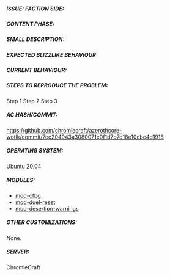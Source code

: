 <!-- IF YOU DO NOT FILL THIS TEMPLATE OUT, THE ISSUE WILL BE CLOSED -->
##### ISSUE: FACTION SIDE:
<!--
________________________________________________________________________________________________________________________________________
________________________________________________________________________________________________________________________________________
Specify to which type of Faction the problem in question belongs
(and I don't mean which Character you encountered the problem with if Horde or Alliance, I mean if the Problem is specific to the faction),
For example:
There may be a quest that is the same for both Horde that for Alliance, but that maybe that of Horde works and that Alliance doesn't,
so indicate to which faction the problem belongs through these 2 Images, you need to delete ONLY the relates symbols:
from the line <!- -> leaving the link of of interest in this way:
" ![image](https://user-images.githubusercontent.com/1884642/108204869-3a88d100-711c-11eb-8179-e1b9b73ed450.png) " (Without quotes)
________________________________________________________________________________________________________________________________________
________________________________________________________________________________________________________________________________________
-->
<!-- P.S: The words "Alliance" and "Horde" (are a reference for you, to make you understand which image you need if the problem concerns both factions put both images) -->
<!-- EDIT FROM THIS POINT DOWN ONLY -->

<!-- ![Alliance](https://user-images.githubusercontent.com/1884642/108204869-3a88d100-711c-11eb-8179-e1b9b73ed450.png)-->
<!-- ![Horde](https://user-images.githubusercontent.com/1884642/108204991-63a96180-711c-11eb-9ed9-138c233070a6.png)-->


##### CONTENT PHASE:
<!--
________________________________________________________________________________________________________________________________________
________________________________________________________________________________________________________________________________________
Specify the content phase where this bug belongs to, for example "1-19" or "20-29", etc...
________________________________________________________________________________________________________________________________________
________________________________________________________________________________________________________________________________________
-->
<!-- WRITE FROM THIS POINT DOWN ONLY -->



##### SMALL DESCRIPTION:
<!--
________________________________________________________________________________________________________________________________________
________________________________________________________________________________________________________________________________________
Add a bug description line, then fill in the required fields for your problem (based on the needs of your problem)
Delete the "<!--" symbols at the beginning and at the end according to the field you need, the fields you don't need to fill ignore them.
________________________________________________________________________________________________________________________________________
________________________________________________________________________________________________________________________________________
EXAMPLE OF HOW TO EDIT:
[INSIDE THE SQUARE PARENTHESES YOU MUST PUT THE NAME OF THE QUEST/NPC/SPELL/ETC](INSIDE THE ROUND BRACKETS YOU MUST PUT THE LINK)
-->
<!--
_____________________________
SECTION RELATED TO QUEST:   |
QUEST, NPC GIVING THE QUEST,|
NPC TO DELIVER THE QUEST.   |
____________________________|
-->
<!-- WRITE/EDIT FROM THIS POINT DOWN ONLY -->

<!-- Quest: [Quest Name](Link Quest from Wowhead or Other DB Link such https://wowgaming.altervista.org/aowow/) -->
<!-- NPC_Start: [Name Npc Quest Starter](Link NPC from Wowhead or Other DB Link such https://wowgaming.altervista.org/aowow/) -->
<!-- NPC_End: [Name Npc Quest End](Link NPC from Wowhead or Other DB Link such https://wowgaming.altervista.org/aowow/) -->



<!--
_____________________________
SECTION RELATING TO NPC,    |
SPELL, ITEMS, ADDITIONALS   |
____________________________|
-->
<!-- WRITE/EDIT FROM THIS POINT DOWN ONLY -->

<!-- NPC: [NPC Name](Link NPC from Wowhead or Other DB Link such https://wowgaming.altervista.org/aowow/) -->
<!-- Spell: [Spell Name](Link Spell from Wowhead or Other DB Link such https://wowgaming.altervista.org/aowow/) -->
<!-- Item: [Item Name](Link Item from Wowhead or Other DB Link such https://wowgaming.altervista.org/aowow/) -->
<!-- GameObject: [GameObject Name](Link GameObject from Wowhead or Other DB Link such https://wowgaming.altervista.org/aowow/) -->
<!-- Zone: [Zone Name](Link Zone from Wowhead or Other DB Link such https://wowgaming.altervista.org/aowow/) -->



##### EXPECTED BLIZZLIKE BEHAVIOUR:
<!--
________________________________________________________________________________________________________________________________________
________________________________________________________________________________________________________________________________________
Describe how it should be working without the bug.
________________________________________________________________________________________________________________________________________
________________________________________________________________________________________________________________________________________
-->
<!-- WRITE/EDIT FROM THIS POINT DOWN ONLY -->



##### CURRENT BEHAVIOUR:
<!--
________________________________________________________________________________________________________________________________________
________________________________________________________________________________________________________________________________________
Describe the bug in detail, then fill in the required fields for your problem (based on the needs of your problem)
Delete the "<!--" symbols at the beginning and at the end according to the field you need, the fields you don't need to fill ignore them.
________________________________________________________________________________________________________________________________________
________________________________________________________________________________________________________________________________________
-->
<!-- WRITE/EDIT FROM THIS POINT DOWN ONLY -->



##### STEPS TO REPRODUCE THE PROBLEM:
<!--
________________________________________________________________________________________________________________________________________
________________________________________________________________________________________________________________________________________
Describe precisely how to reproduce the bug so we can fix it or confirm its existence:
 - Which commands to use?
 - Which NPC to teleport to?
 - Other steps
________________________________________________________________________________________________________________________________________
________________________________________________________________________________________________________________________________________
-->
<!-- WRITE/EDIT FROM THIS POINT DOWN ONLY -->

Step 1 
Step 2 
Step 3 








<!------------------------------------------------------------------->
<!------------------------------------------------------------------->
<!------------------------------------------------------------------->
<!------------------------------------------------------------------->
<!------------------------------------------------------------------->
<!------------------ DO NOT MODIFY THE TEXT BELOW ------------------->
<!------------------------------------------------------------------->
<!------------------------------------------------------------------->
<!------------------------------------------------------------------->
<!------------------------------------------------------------------->
<!------------------------------------------------------------------->


##### AC HASH/COMMIT:

https://github.com/chromiecraft/azerothcore-wotlk/commit/7ec204943a3080071e0f1d7b7d18e10cbc4d1918

##### OPERATING SYSTEM:

Ubuntu 20.04

##### MODULES:

- [mod-cfbg](https://github.com/azerothcore/mod-cfbg)
- [mod-duel-reset](https://github.com/azerothcore/mod-duel-reset)
- [mod-desertion-warnings](https://github.com/azerothcore/mod-desertion-warnings)

##### OTHER CUSTOMIZATIONS:

None.

##### SERVER:

ChromieCraft

